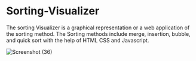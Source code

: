 # Sorting-Visualizer
The sorting Visualizer is a graphical representation or a web application of the sorting method. The Sorting methods include merge,
insertion, bubble,
and quick sort with the help of HTML CSS and Javascript.


![Screenshot (36)](https://github.com/SurajJagadale/Sorting-Visualizer/assets/94776893/6f8bfc10-b051-48bc-a6a8-7245bd016d4d)

